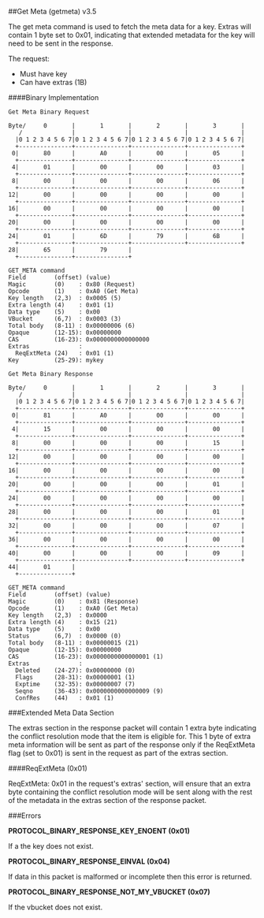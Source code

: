 
##Get Meta (getmeta) v3.5

The get meta command is used to fetch the meta data for a key. Extras will contain 1 byte set to 0x01, indicating that extended metadata for the key will need to be sent in the response.

The request:

* Must have key
* Can have extras (1B)

####Binary Implementation

    Get Meta Binary Request

    Byte/     0       |       1       |       2       |       3       |
       /              |               |               |               |
      |0 1 2 3 4 5 6 7|0 1 2 3 4 5 6 7|0 1 2 3 4 5 6 7|0 1 2 3 4 5 6 7|
      +---------------+---------------+---------------+---------------+
     0|       80      |       A0      |       00      |       05      |
      +---------------+---------------+---------------+---------------+
     4|       01      |       00      |       00      |       03      |
      +---------------+---------------+---------------+---------------+
     8|       00      |       00      |       00      |       06      |
      +---------------+---------------+---------------+---------------+
    12|       00      |       00      |       00      |       00      |
      +---------------+---------------+---------------+---------------+
    16|       00      |       00      |       00      |       00      |
      +---------------+---------------+---------------+---------------+
    20|       00      |       00      |       00      |       00      |
      +---------------+---------------+---------------+---------------+
    24|       01      |       6D      |       79      |       6B      |
      +---------------+---------------+---------------+---------------+
    28|       65      |       79      |
      +---------------+---------------+

    GET_META command
    Field        (offset) (value)
    Magic        (0)    : 0x80 (Request)
    Opcode       (1)    : 0xA0 (Get Meta)
    Key length   (2,3)  : 0x0005 (5)
    Extra length (4)    : 0x01 (1)
    Data type    (5)    : 0x00
    VBucket      (6,7)  : 0x0003 (3)
    Total body   (8-11) : 0x00000006 (6)
    Opaque       (12-15): 0x00000000
    CAS          (16-23): 0x0000000000000000
    Extras              :
      ReqExtMeta (24)   : 0x01 (1)
    Key          (25-29): mykey

    Get Meta Binary Response

    Byte/     0       |       1       |       2       |       3       |
       /              |               |               |               |
      |0 1 2 3 4 5 6 7|0 1 2 3 4 5 6 7|0 1 2 3 4 5 6 7|0 1 2 3 4 5 6 7|
      +---------------+---------------+---------------+---------------+
     0|       81      |       A0      |       00      |       00      |
      +---------------+---------------+---------------+---------------+
     4|       15      |       00      |       00      |       00      |
      +---------------+---------------+---------------+---------------+
     8|       00      |       00      |       00      |       15      |
      +---------------+---------------+---------------+---------------+
    12|       00      |       00      |       00      |       00      |
      +---------------+---------------+---------------+---------------+
    16|       00      |       00      |       00      |       00      |
      +---------------+---------------+---------------+---------------+
    20|       00      |       00      |       00      |       01      |
      +---------------+---------------+---------------+---------------+
    24|       00      |       00      |       00      |       00      |
      +---------------+---------------+---------------+---------------+
    28|       00      |       00      |       00      |       01      |
      +---------------+---------------+---------------+---------------+
    32|       00      |       00      |       00      |       07      |
      +---------------+---------------+---------------+---------------+
    36|       00      |       00      |       00      |       00      |
      +---------------+---------------+---------------+---------------+
    40|       00      |       00      |       00      |       09      |
      +---------------+---------------+---------------+---------------+
    44|       01      |
      +---------------+

    GET_META command
    Field        (offset) (value)
    Magic        (0)    : 0x81 (Response)
    Opcode       (1)    : 0xA0 (Get Meta)
    Key length   (2,3)  : 0x0000
    Extra length (4)    : 0x15 (21)
    Data type    (5)    : 0x00
    Status       (6,7)  : 0x0000 (0)
    Total body   (8-11) : 0x00000015 (21)
    Opaque       (12-15): 0x00000000
    CAS          (16-23): 0x0000000000000001 (1)
    Extras              :
      Deleted    (24-27): 0x00000000 (0)
      Flags      (28-31): 0x00000001 (1)
      Exptime    (32-35): 0x00000007 (7)
      Seqno      (36-43): 0x0000000000000009 (9)
      ConfRes    (44)   : 0x01 (1)

###Extended Meta Data Section

The extras section in the response packet will contain 1 extra byte indicating the conflict resolution mode that the item is eligible for. This 1 byte of extra meta information will be sent as part of the response only if the ReqExtMeta flag (set to 0x01) is sent in the request as part of the extras section.

####ReqExtMeta (0x01)

ReqExtMeta: 0x01 in the request's extras' section, will ensure that an extra byte containing the conflict resolution mode will be sent along with the rest of the metadata in the extras section of the response packet.

###Errors

**PROTOCOL_BINARY_RESPONSE_KEY_ENOENT (0x01)**

If a the key does not exist.

**PROTOCOL_BINARY_RESPONSE_EINVAL (0x04)**

If data in this packet is malformed or incomplete then this error is returned.

**PROTOCOL_BINARY_RESPONSE_NOT_MY_VBUCKET (0x07)**

If the vbucket does not exist.
